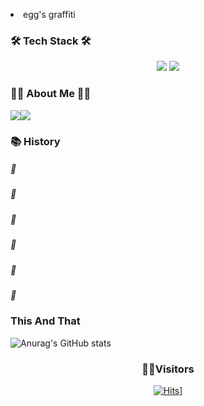 <p class="ng-font" align="center"><li>egg's graffiti</li></p>

### 🛠 Tech Stack 🛠 
<p align="center">
<img src="https://img.shields.io/badge/Python-3776AB?style=flat&logo=Python&logoColor=white"/>
<img src="https://img.shields.io/badge/R-276DC3?style=flat&logo=R&logoColor=white"/></p>

### 👨‍🌾 About Me 👨‍🌾 
<a href="https://wolny.tistory.com/"><img src="https://img.shields.io/badge/My daily-life blog-A9BCF5?style=flat-square&logo=GitHub Sponsors&logoColor=white&link=https://wolny.tistory.com/"/></a><a href="mailto:dldmswl10012@gmail.com"><img src="https://img.shields.io/badge/Gmail-D0A9F5?style=flat-square&logo=Gmail&logoColor=red&link=mailto:dldmswl10012@gmail.com"/></a>


### 📚 History
##### *💙*
##### *🧡*
##### *💚*
##### *💜*
##### *🤍*
##### *💛*

</div>

### This And That

![Anurag's GitHub stats](https://github-readme-stats.vercel.app/api?username=egg-yo&show_icons=true&theme=radical)

<div align=center>

### 🎅🔖Visitors

[![Hits](https://hits.seeyoufarm.com/api/count/incr/badge.svg?url=https://github.com/egg-yo)](https://github.com/egg-yo)]
